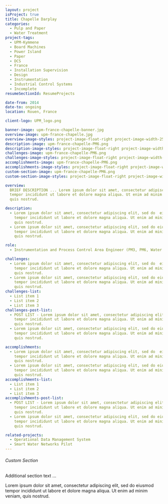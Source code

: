 ```yaml
---
layout: project
isProject: true
title: Chapelle Darplay
categories:
  - Pulp and Paper
  - Water Treatment
project-tags:
  - UPM-Kymmene
  - Board Machines
  - Power Island
  - Paper
  - DCS
  - France
  - Installation Supervision
  - Design
  - Instrumentation
  - Industrial Control Systems
  - Incomplete
resumeSectionId: ResumeProjects

date-from: 2014
date-to: ongoing
location: Rouen, France

client-logo: UPM_logo.png

banner-image: upm-france-chapelle-banner.jpg
overview-image: upm-france-chapelle.jpg
overview-image-styles: project-image-float-right project-image-width-25
description-image: upm-france-chapelle-PM6.png
description-image-styles: project-image-float-right project-image-width-25
challenges-image: upm-france-chapelle-PM6.png
challenges-image-styles: project-image-float-right project-image-width-25
accomplishments-image: upm-france-chapelle-PM6.png
accomplishments-image-styles: project-image-float-right project-image-width-50
custom-section-image: upm-france-chapelle-PM6.png
custom-section-image-styles: project-image-float-right project-image-width-50

overview:
  BRIEF DESCRIPTION ... Lorem ipsum dolor sit amet, consectetur adipiscing elit, sed do eiusmod
  tempor incididunt ut labore et dolore magna aliqua. Ut enim ad minim veniam,
  quis nostrud.

description:
  - Lorem ipsum dolor sit amet, consectetur adipiscing elit, sed do  eiusmod  
    tempor incididunt ut labore et dolore magna aliqua. Ut enim ad minim veniam,
    quis nostrud.
  - Lorem ipsum dolor sit amet, consectetur adipiscing elit, sed do eiusmod  
    tempor incididunt ut labore et dolore magna aliqua. Ut enim ad minim veniam,
    quis nostrud.

role:
  - Instrumentation and Process Control Area Engineer (PM3, PM6, Water Treatment, Power Plant)

challenges:
  - Lorem ipsum dolor sit amet, consectetur adipiscing elit, sed do  eiusmod  
    tempor incididunt ut labore et dolore magna aliqua. Ut enim ad minim veniam,
    quis nostrud.
  - Lorem ipsum dolor sit amet, consectetur adipiscing elit, sed do eiusmod  
    tempor incididunt ut labore et dolore magna aliqua. Ut enim ad minim veniam,
    quis nostrud.
challenges-list:    
  - List item 1
  - List item 2
  - List item 3
challenges-post-list:    
  - POST LIST - Lorem ipsum dolor sit amet, consectetur adipiscing elit, sed do  eiusmod  
    tempor incididunt ut labore et dolore magna aliqua. Ut enim ad minim veniam,
    quis nostrud.
  - Lorem ipsum dolor sit amet, consectetur adipiscing elit, sed do eiusmod  
    tempor incididunt ut labore et dolore magna aliqua. Ut enim ad minim veniam,
    quis nostrud.

accomplishments:
  - Lorem ipsum dolor sit amet, consectetur adipiscing elit, sed do  eiusmod  
    tempor incididunt ut labore et dolore magna aliqua. Ut enim ad minim veniam,
    quis nostrud.
  - Lorem ipsum dolor sit amet, consectetur adipiscing elit, sed do eiusmod  
    tempor incididunt ut labore et dolore magna aliqua. Ut enim ad minim veniam,
    quis nostrud.
accomplishments-list:    
  - List item 1
  - List item 2
  - List item 3
accomplishments-post-list:    
  - POST LIST - Lorem ipsum dolor sit amet, consectetur adipiscing elit, sed do  eiusmod  
    tempor incididunt ut labore et dolore magna aliqua. Ut enim ad minim veniam,
    quis nostrud.
  - Lorem ipsum dolor sit amet, consectetur adipiscing elit, sed do eiusmod  
    tempor incididunt ut labore et dolore magna aliqua. Ut enim ad minim veniam,
    quis nostrud.    

related-projects:
  - Operational Data Management System
  - Smart Water Networks Pilot
---
```

###### Custom Section
Additional section text ...

Lorem ipsum dolor sit amet, consectetur adipiscing elit, sed do eiusmod tempor incididunt ut labore et dolore magna aliqua. Ut enim ad minim veniam, quis nostrud.    
